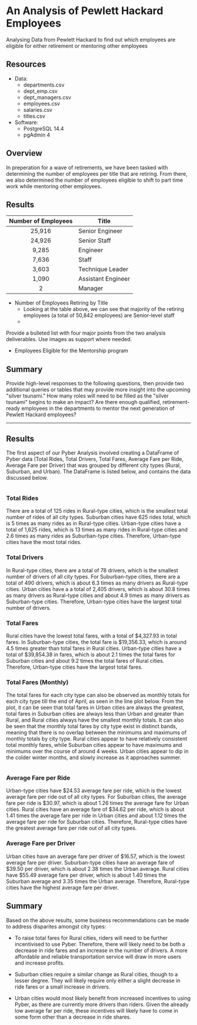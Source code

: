 # An Analysis of Pewlett Hackard Employees

Analysing Data from Pewlett Hackard to find out which employees are eligible for either retirement or mentoring other employees

## Resources

- Data:
  - departments.csv
  - dept_emp.csv
  - dept_managers.csv
  - employees.csv
  - salaries.csv
  - titles.csv
- Software:
  - PostgreSQL 14.4
  - pgAdmin 4

## Overview

In preperation for a wave of retirements, we have been tasked with determining the number of employees per title that are retiring. From there, we also determined the number of employees eligible to shift to part time work while mentoring other employees.

## Results

| Number of Employees   | Title  |
| :-------------------: | -----  |
| 25,916 	|  Senior Engineer     |
| 24,926  |  Senior Staff        |
| 9,285   |  Engineer            |
| 7,636   |  Staff               |
| 3,603   |  Technique Leader    |
| 1,090   |  Assistant Engineer  |
| 2       |  Manager             |

- Number of Employees Retiring by Title
  - Looking at the table above, we can see that majority of the retiring employees (a total of 50,842 employees) are Senior-level staff 
  - 

Provide a bulleted list with four major points from the two analysis deliverables. Use images as support where needed.

- Employees Eligible for the Mentorship program

## Summary 

Provide high-level responses to the following questions, then provide two additional queries or tables that may provide more insight into the upcoming "silver tsunami."
How many roles will need to be filled as the "silver tsunami" begins to make an impact?
Are there enough qualified, retirement-ready employees in the departments to mentor the next generation of Pewlett Hackard employees?

--------------

## Results

The first aspect of our Pyber Analysis involved creating a DataFrame of Pyber data (Total Rides, Total Drivers, Total Fares, Average Fare per Ride, Average Fare per Driver) that was grouped by different city types (Rural, Suburban, and Urban). The DataFrame is listed below, and contains the data discussed below.

<img src="">

### Total Rides

  There are a total of 125 rides in Rural-type cities, which is the smallest total number of rides of all city types. Suburban cities have 625 rides total, which is 5 times as many rides as in Rural-type cities. Urban-type cities have a total of 1,625 rides, which is 13 times as many rides in Rural-type cities and 2.6 times as many rides as Suburban-type cities. Therefore, Urban-type cities have the most total rides. 

### Total Drivers

  In Rural-type cities, there are a total of 78 drivers, which is the smallest number of drivers of all city types. For Suburban-type cities, there are a total of 490 drivers, which is about 6.3 times as many drivers as Rural-type cities. Urban cities have a a total of 2,405 drivers, which is about 30.8 times as many drivers as Rural-type cities and about 4.9 times as many drivers as Suburban-type cities. Therefore, Urban-type cities have the largest total number of drivers.

### Total Fares

  Rural cities have the lowest total fares, with a total of $4,327.93 in total fares. In Suburban-type cities, the total fare is $19,356.33, which is around 4.5 times greater than total fares in Rural cities. Urban-type cities have a total of $39,854.38 in fares, which is about 2.1 times the total fares for Suburban cities and about 9.2 times the total fares of Rural cities. Therefore, Urban-type cities have the largest total fares.

### Total Fares (Monthly)

The total fares for each city type can also be observed as monthly totals for each city type till the end of April, as seen in the line plot below. From the plot, it can be seen that total fares in Urban cities are always the greatest, total fares in Suburban cities are always less than Urban and greater than Rural, and Rural cities always have the smallest monthly totals. It can also be seen that the monthly total fares by city type exist in distinct bands, meaning that there is no overlap between the minimums and maximums of monthly totals by city type. Rural cities appear to have relatively consistent total monthly fares, while Suburban cities appear to have maximums and minimums over the course of around 4 weeks. Urban cities appear to dip in the colder winter months, and slowly increase as it approaches summer.

<img src="">

### Average Fare per Ride

Urban-type cities have $24.53 average fare per ride, which is the lowest average fare per ride out of all city types. For Suburban cities, the average fare per ride is $30.97, which is about 1.26 times the average fare for Urban cities. Rural cities have an average fare of $34.62 per ride, which is about 1.41 times the average fare per ride in Urban cities and about 1.12 times the average fare per ride for Suburban cities. Therefore, Rural-type cities have the greatest average fare per ride out of all city types.

### Average Fare per Driver

Urban cities have an average fare per driver of $16.57, which is the lowest average fare per driver. Suburban-type cities have an average fare of $39.50 per driver, which is about 2.38 times the Urban average. Rural cities have $55.49 average fare per driver, which is about 1.40 times the Suburban average and 3.35 times the Urban average. Therefore, Rural-type cities have the highest average fare per driver.

## Summary

Based on the above results, some business recommendations can be made to address disparites amongst city types:

- To raise total fares for Rural cities, riders will need to be further incentivised to use Pyber. Therefore, there will likely need to be both a decrease in ride fares and an increase in the number of drivers. A more affordable and reliable transportation service will draw in more users and increase profits.

- Suburban cities require a similar change as Rural cities, though to a lesser degree. They will likely require only either a slight decrease in ride fares or a small increase in drivers. 

- Urban cities would most likely benefit from increased incentives to using Pyber, as there are currently more drivers than riders. Given the already low average far per ride, these incentives will likely have to come in some form other than a decrease in ride shares.

